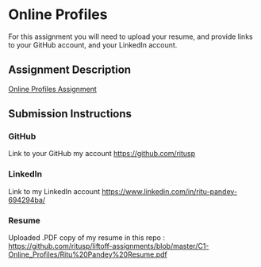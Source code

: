 # Online Profiles
For this assignment you will need to upload your resume, and provide links to your GitHub account, and your LinkedIn account.

## Assignment Description
[Online Profiles Assignment](https://education.launchcode.org/liftoff/assignments/online-profiles/)

## Submission Instructions
 
### GitHub
Link to your GitHub my account https://github.com/ritusp
 
### LinkedIn
Link to my LinkedIn account https://www.linkedin.com/in/ritu-pandey-694294ba/

### Resume
Uploaded .PDF copy of my resume in this repo : https://github.com/ritusp/liftoff-assignments/blob/master/C1-Online_Profiles/Ritu%20Pandey%20Resume.pdf
